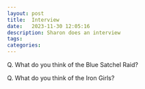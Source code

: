 ```yaml
---
layout: post
title:  Interview
date:   2023-11-30 12:05:16
description: Sharon does an interview
tags: 
categories: 
---
```


Q. What do you think of the Blue Satchel Raid?

Q. What do you think of the Iron Girls?